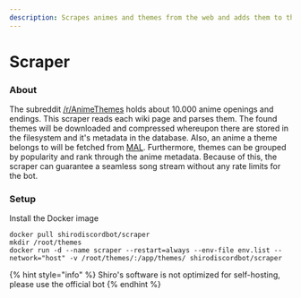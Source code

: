```yaml
---
description: Scrapes animes and themes from the web and adds them to the database
---
```


# Scraper

### About

The subreddit [/r/AnimeThemes](https://www.reddit.com/r/AnimeThemes/) holds about 10.000 anime openings and endings. This scraper reads each wiki page and parses them. The found themes will be downloaded and compressed whereupon there are stored in the filesystem and it's metadata in the database. Also, an anime a theme belongs to will be fetched from [MAL](https://myanimelist.net/). Furthermore, themes can be grouped by popularity and rank through the anime metadata. Because of this, the scraper can guarantee a seamless song stream without any rate limits for the bot.

### Setup

Install the Docker image

```text
docker pull shirodiscordbot/scraper
mkdir /root/themes
docker run -d --name scraper --restart=always --env-file env.list --network="host" -v /root/themes/:/app/themes/ shirodiscordbot/scraper
```

{% hint style="info" %}
Shiro's software is not optimized for self-hosting, please use the official bot
{% endhint %}



